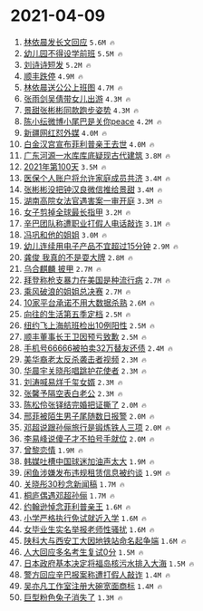 # 2021-04-09

1. [林依晨发长文回应](https://s.weibo.com/weibo?q=%E6%9E%97%E4%BE%9D%E6%99%A8%E5%8F%91%E9%95%BF%E6%96%87%E5%9B%9E%E5%BA%94&Refer=top) `5.6M 🔥`
1. [幼儿园不得设学前班](https://s.weibo.com/weibo?q=%23%E5%B9%BC%E5%84%BF%E5%9B%AD%E4%B8%8D%E5%BE%97%E8%AE%BE%E5%AD%A6%E5%89%8D%E7%8F%AD%23&Refer=top) `5.5M 🔥`
1. [刘诗诗短发](https://s.weibo.com/weibo?q=%E5%88%98%E8%AF%97%E8%AF%97%E7%9F%AD%E5%8F%91&Refer=top) `5.2M 🔥`
1. [顺丰跌停](https://s.weibo.com/weibo?q=%E9%A1%BA%E4%B8%B0%E8%B7%8C%E5%81%9C&Refer=top) `4.9M 🔥`
1. [林依晨送公公上班图](https://s.weibo.com/weibo?q=%E6%9E%97%E4%BE%9D%E6%99%A8%E9%80%81%E5%85%AC%E5%85%AC%E4%B8%8A%E7%8F%AD%E5%9B%BE&Refer=top) `4.7M 🔥`
1. [张雨剑吴倩带女儿出游](https://s.weibo.com/weibo?q=%E5%BC%A0%E9%9B%A8%E5%89%91%E5%90%B4%E5%80%A9%E5%B8%A6%E5%A5%B3%E5%84%BF%E5%87%BA%E6%B8%B8&Refer=top) `4.3M 🔥`
1. [景甜张彬彬同款跑步姿势](https://s.weibo.com/weibo?q=%23%E6%99%AF%E7%94%9C%E5%BC%A0%E5%BD%AC%E5%BD%AC%E5%90%8C%E6%AC%BE%E8%B7%91%E6%AD%A5%E5%A7%BF%E5%8A%BF%23&Refer=top) `4.3M 🔥`
1. [陈小纭微博小尾巴是关你peace](https://s.weibo.com/weibo?q=%E9%99%88%E5%B0%8F%E7%BA%AD%E5%BE%AE%E5%8D%9A%E5%B0%8F%E5%B0%BE%E5%B7%B4%E6%98%AF%E5%85%B3%E4%BD%A0peace&Refer=top) `4.2M 🔥`
1. [新疆网红怼外媒](https://s.weibo.com/weibo?q=%23%E6%96%B0%E7%96%86%E7%BD%91%E7%BA%A2%E6%80%BC%E5%A4%96%E5%AA%92%23&Refer=top) `4.0M 🔥`
1. [白金汉宫宣布菲利普亲王去世](https://s.weibo.com/weibo?q=%23%E7%99%BD%E9%87%91%E6%B1%89%E5%AE%AB%E5%AE%A3%E5%B8%83%E8%8F%B2%E5%88%A9%E6%99%AE%E4%BA%B2%E7%8E%8B%E5%8E%BB%E4%B8%96%23&Refer=top) `4.0M 🔥`
1. [广东河源一水库库底疑现古代建筑](https://s.weibo.com/weibo?q=%E5%B9%BF%E4%B8%9C%E6%B2%B3%E6%BA%90%E4%B8%80%E6%B0%B4%E5%BA%93%E5%BA%93%E5%BA%95%E7%96%91%E7%8E%B0%E5%8F%A4%E4%BB%A3%E5%BB%BA%E7%AD%91&Refer=top) `3.8M 🔥`
1. [2021年第100天](https://s.weibo.com/weibo?q=%232021%E5%B9%B4%E7%AC%AC100%E5%A4%A9%23&Refer=top) `3.5M 🔥`
1. [医保个人账户将允许家庭成员共济](https://s.weibo.com/weibo?q=%23%E5%8C%BB%E4%BF%9D%E4%B8%AA%E4%BA%BA%E8%B4%A6%E6%88%B7%E5%B0%86%E5%85%81%E8%AE%B8%E5%AE%B6%E5%BA%AD%E6%88%90%E5%91%98%E5%85%B1%E6%B5%8E%23&Refer=top) `3.4M 🔥`
1. [张彬彬没把钟汉良微信推给景甜](https://s.weibo.com/weibo?q=%23%E5%BC%A0%E5%BD%AC%E5%BD%AC%E6%B2%A1%E6%8A%8A%E9%92%9F%E6%B1%89%E8%89%AF%E5%BE%AE%E4%BF%A1%E6%8E%A8%E7%BB%99%E6%99%AF%E7%94%9C%23&Refer=top) `3.4M 🔥`
1. [湖南高院女法官遇害案一审开庭](https://s.weibo.com/weibo?q=%23%E6%B9%96%E5%8D%97%E9%AB%98%E9%99%A2%E5%A5%B3%E6%B3%95%E5%AE%98%E9%81%87%E5%AE%B3%E6%A1%88%E4%B8%80%E5%AE%A1%E5%BC%80%E5%BA%AD%23&Refer=top) `3.3M 🔥`
1. [女子剪掉全球最长指甲](https://s.weibo.com/weibo?q=%23%E5%A5%B3%E5%AD%90%E5%89%AA%E6%8E%89%E5%85%A8%E7%90%83%E6%9C%80%E9%95%BF%E6%8C%87%E7%94%B2%23&Refer=top) `3.2M 🔥`
1. [辛巴团队称遭职业打假人电话敲诈](https://s.weibo.com/weibo?q=%23%E8%BE%9B%E5%B7%B4%E5%9B%A2%E9%98%9F%E7%A7%B0%E9%81%AD%E8%81%8C%E4%B8%9A%E6%89%93%E5%81%87%E4%BA%BA%E7%94%B5%E8%AF%9D%E6%95%B2%E8%AF%88%23&Refer=top) `3.1M 🔥`
1. [冯巩和他的姐姐](https://s.weibo.com/weibo?q=%E5%86%AF%E5%B7%A9%E5%92%8C%E4%BB%96%E7%9A%84%E5%A7%90%E5%A7%90&Refer=top) `3.0M 🔥`
1. [幼儿连续用电子产品不宜超过15分钟](https://s.weibo.com/weibo?q=%23%E5%B9%BC%E5%84%BF%E8%BF%9E%E7%BB%AD%E7%94%A8%E7%94%B5%E5%AD%90%E4%BA%A7%E5%93%81%E4%B8%8D%E5%AE%9C%E8%B6%85%E8%BF%8715%E5%88%86%E9%92%9F%23&Refer=top) `2.9M 🔥`
1. [龚俊 我真的不是耍大牌](https://s.weibo.com/weibo?q=%E9%BE%9A%E4%BF%8A%20%E6%88%91%E7%9C%9F%E7%9A%84%E4%B8%8D%E6%98%AF%E8%80%8D%E5%A4%A7%E7%89%8C&Refer=top) `2.8M 🔥`
1. [乌合麒麟 披甲](https://s.weibo.com/weibo?q=%E4%B9%8C%E5%90%88%E9%BA%92%E9%BA%9F%20%E6%8A%AB%E7%94%B2&Refer=top) `2.7M 🔥`
1. [拜登称枪支暴力在美国是种流行病](https://s.weibo.com/weibo?q=%23%E6%8B%9C%E7%99%BB%E7%A7%B0%E6%9E%AA%E6%94%AF%E6%9A%B4%E5%8A%9B%E5%9C%A8%E7%BE%8E%E5%9B%BD%E6%98%AF%E7%A7%8D%E6%B5%81%E8%A1%8C%E7%97%85%23&Refer=top) `2.7M 🔥`
1. [乘风破浪的姐姐总决赛](https://s.weibo.com/weibo?q=%E4%B9%98%E9%A3%8E%E7%A0%B4%E6%B5%AA%E7%9A%84%E5%A7%90%E5%A7%90%E6%80%BB%E5%86%B3%E8%B5%9B&Refer=top) `2.7M 🔥`
1. [10家平台承诺不用大数据杀熟](https://s.weibo.com/weibo?q=%2310%E5%AE%B6%E5%B9%B3%E5%8F%B0%E6%89%BF%E8%AF%BA%E4%B8%8D%E7%94%A8%E5%A4%A7%E6%95%B0%E6%8D%AE%E6%9D%80%E7%86%9F%23&Refer=top) `2.6M 🔥`
1. [向往的生活第五季定档](https://s.weibo.com/weibo?q=%23%E5%90%91%E5%BE%80%E7%9A%84%E7%94%9F%E6%B4%BB%E7%AC%AC%E4%BA%94%E5%AD%A3%E5%AE%9A%E6%A1%A3%23&Refer=top) `2.5M 🔥`
1. [纽约飞上海航班检出10例阳性](https://s.weibo.com/weibo?q=%23%E7%BA%BD%E7%BA%A6%E9%A3%9E%E4%B8%8A%E6%B5%B7%E8%88%AA%E7%8F%AD%E6%A3%80%E5%87%BA10%E4%BE%8B%E9%98%B3%E6%80%A7%23&Refer=top) `2.5M 🔥`
1. [顺丰董事长王卫因预亏致歉](https://s.weibo.com/weibo?q=%E9%A1%BA%E4%B8%B0%E8%91%A3%E4%BA%8B%E9%95%BF%E7%8E%8B%E5%8D%AB%E5%9B%A0%E9%A2%84%E4%BA%8F%E8%87%B4%E6%AD%89&Refer=top) `2.5M 🔥`
1. [手机号66666被拍卖32万替友还债](https://s.weibo.com/weibo?q=%23%E6%89%8B%E6%9C%BA%E5%8F%B766666%E8%A2%AB%E6%8B%8D%E5%8D%9632%E4%B8%87%E6%9B%BF%E5%8F%8B%E8%BF%98%E5%80%BA%23&Refer=top) `2.4M 🔥`
1. [美华裔老太反杀袭击者视频](https://s.weibo.com/weibo?q=%23%E7%BE%8E%E5%8D%8E%E8%A3%94%E8%80%81%E5%A4%AA%E5%8F%8D%E6%9D%80%E8%A2%AD%E5%87%BB%E8%80%85%E8%A7%86%E9%A2%91%23&Refer=top) `2.3M 🔥`
1. [华晨宇关晓彤唱跳护花使者](https://s.weibo.com/weibo?q=%23%E5%8D%8E%E6%99%A8%E5%AE%87%E5%85%B3%E6%99%93%E5%BD%A4%E5%94%B1%E8%B7%B3%E6%8A%A4%E8%8A%B1%E4%BD%BF%E8%80%85%23&Refer=top) `2.3M 🔥`
1. [刘涛喊易烊千玺女婿](https://s.weibo.com/weibo?q=%23%E5%88%98%E6%B6%9B%E5%96%8A%E6%98%93%E7%83%8A%E5%8D%83%E7%8E%BA%E5%A5%B3%E5%A9%BF%23&Refer=top) `2.3M 🔥`
1. [张馨予隔空表白老公](https://s.weibo.com/weibo?q=%23%E5%BC%A0%E9%A6%A8%E4%BA%88%E9%9A%94%E7%A9%BA%E8%A1%A8%E7%99%BD%E8%80%81%E5%85%AC%23&Refer=top) `2.3M 🔥`
1. [陈松伶张铎结完婚把证撕了](https://s.weibo.com/weibo?q=%23%E9%99%88%E6%9D%BE%E4%BC%B6%E5%BC%A0%E9%93%8E%E7%BB%93%E5%AE%8C%E5%A9%9A%E6%8A%8A%E8%AF%81%E6%92%95%E4%BA%86%23&Refer=top) `2.0M 🔥`
1. [邢菲被陌生男子尾随数日报警](https://s.weibo.com/weibo?q=%23%E9%82%A2%E8%8F%B2%E8%A2%AB%E9%99%8C%E7%94%9F%E7%94%B7%E5%AD%90%E5%B0%BE%E9%9A%8F%E6%95%B0%E6%97%A5%E6%8A%A5%E8%AD%A6%23&Refer=top) `2.0M 🔥`
1. [邓超说跟孙俪旅行是锻炼铁人三项](https://s.weibo.com/weibo?q=%E9%82%93%E8%B6%85%E8%AF%B4%E8%B7%9F%E5%AD%99%E4%BF%AA%E6%97%85%E8%A1%8C%E6%98%AF%E9%94%BB%E7%82%BC%E9%93%81%E4%BA%BA%E4%B8%89%E9%A1%B9&Refer=top) `2.0M 🔥`
1. [李易峰说傻子才不拍号手就位](https://s.weibo.com/weibo?q=%23%E6%9D%8E%E6%98%93%E5%B3%B0%E8%AF%B4%E5%82%BB%E5%AD%90%E6%89%8D%E4%B8%8D%E6%8B%8D%E5%8F%B7%E6%89%8B%E5%B0%B1%E4%BD%8D%23&Refer=top) `2.0M 🔥`
1. [曾黎恋情](https://s.weibo.com/weibo?q=%E6%9B%BE%E9%BB%8E%E6%81%8B%E6%83%85&Refer=top) `1.9M 🔥`
1. [韩媒吐槽中国球迷加油声太大](https://s.weibo.com/weibo?q=%23%E9%9F%A9%E5%AA%92%E5%90%90%E6%A7%BD%E4%B8%AD%E5%9B%BD%E7%90%83%E8%BF%B7%E5%8A%A0%E6%B2%B9%E5%A3%B0%E5%A4%AA%E5%A4%A7%23&Refer=top) `1.9M 🔥`
1. [闲鱼涉嫌发布违规租赁信息被约谈](https://s.weibo.com/weibo?q=%23%E9%97%B2%E9%B1%BC%E6%B6%89%E5%AB%8C%E5%8F%91%E5%B8%83%E8%BF%9D%E8%A7%84%E7%A7%9F%E8%B5%81%E4%BF%A1%E6%81%AF%E8%A2%AB%E7%BA%A6%E8%B0%88%23&Refer=top) `1.9M 🔥`
1. [关晓彤30秒念新闻稿](https://s.weibo.com/weibo?q=%23%E5%85%B3%E6%99%93%E5%BD%A430%E7%A7%92%E5%BF%B5%E6%96%B0%E9%97%BB%E7%A8%BF%23&Refer=top) `1.7M 🔥`
1. [桐庐偶遇邓超孙俪](https://s.weibo.com/weibo?q=%23%E6%A1%90%E5%BA%90%E5%81%B6%E9%81%87%E9%82%93%E8%B6%85%E5%AD%99%E4%BF%AA%23&Refer=top) `1.7M 🔥`
1. [约翰逊悼念菲利普亲王](https://s.weibo.com/weibo?q=%E7%BA%A6%E7%BF%B0%E9%80%8A%E6%82%BC%E5%BF%B5%E8%8F%B2%E5%88%A9%E6%99%AE%E4%BA%B2%E7%8E%8B&Refer=top) `1.6M 🔥`
1. [小学严格执行免试就近入学](https://s.weibo.com/weibo?q=%23%E5%B0%8F%E5%AD%A6%E4%B8%A5%E6%A0%BC%E6%89%A7%E8%A1%8C%E5%85%8D%E8%AF%95%E5%B0%B1%E8%BF%91%E5%85%A5%E5%AD%A6%23&Refer=top) `1.6M 🔥`
1. [女毕业生实名举报老师性骚扰](https://s.weibo.com/weibo?q=%23%E5%A5%B3%E6%AF%95%E4%B8%9A%E7%94%9F%E5%AE%9E%E5%90%8D%E4%B8%BE%E6%8A%A5%E8%80%81%E5%B8%88%E6%80%A7%E9%AA%9A%E6%89%B0%23&Refer=top) `1.6M 🔥`
1. [陕科大与西安工大因地铁站命名起争端](https://s.weibo.com/weibo?q=%23%E9%99%95%E7%A7%91%E5%A4%A7%E4%B8%8E%E8%A5%BF%E5%AE%89%E5%B7%A5%E5%A4%A7%E5%9B%A0%E5%9C%B0%E9%93%81%E7%AB%99%E5%91%BD%E5%90%8D%E8%B5%B7%E4%BA%89%E7%AB%AF%23&Refer=top) `1.6M 🔥`
1. [人大回应多名考生复试0分](https://s.weibo.com/weibo?q=%23%E4%BA%BA%E5%A4%A7%E5%9B%9E%E5%BA%94%E5%A4%9A%E5%90%8D%E8%80%83%E7%94%9F%E5%A4%8D%E8%AF%950%E5%88%86%23&Refer=top) `1.5M 🔥`
1. [日本政府基本决定将福岛核污水排入大海](https://s.weibo.com/weibo?q=%23%E6%97%A5%E6%9C%AC%E6%94%BF%E5%BA%9C%E5%9F%BA%E6%9C%AC%E5%86%B3%E5%AE%9A%E5%B0%86%E7%A6%8F%E5%B2%9B%E6%A0%B8%E6%B1%A1%E6%B0%B4%E6%8E%92%E5%85%A5%E5%A4%A7%E6%B5%B7%23&Refer=top) `1.5M 🔥`
1. [警方回应辛巴报案称遭打假人敲诈](https://s.weibo.com/weibo?q=%E8%AD%A6%E6%96%B9%E5%9B%9E%E5%BA%94%E8%BE%9B%E5%B7%B4%E6%8A%A5%E6%A1%88%E7%A7%B0%E9%81%AD%E6%89%93%E5%81%87%E4%BA%BA%E6%95%B2%E8%AF%88&Refer=top) `1.4M 🔥`
1. [吴亦凡工作室注册大碗宽面商标](https://s.weibo.com/weibo?q=%E5%90%B4%E4%BA%A6%E5%87%A1%E5%B7%A5%E4%BD%9C%E5%AE%A4%E6%B3%A8%E5%86%8C%E5%A4%A7%E7%A2%97%E5%AE%BD%E9%9D%A2%E5%95%86%E6%A0%87&Refer=top) `1.4M 🔥`
1. [巨型粉色兔子消失了](https://s.weibo.com/weibo?q=%23%E5%B7%A8%E5%9E%8B%E7%B2%89%E8%89%B2%E5%85%94%E5%AD%90%E6%B6%88%E5%A4%B1%E4%BA%86%23&Refer=top) `1.3M 🔥`
